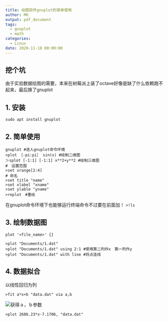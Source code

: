 ```yaml
---
title: 绘图软件gnuplot的简单使用
author: MH
output: pdf_document
tags:
  - gnuplot
  - math
categories:
  - Linux
date: 2020-11-18 00:00:00
---
```


## 挖个坑

由于实验数据绘图的需要，本来在树莓派上装了octave好像是缺了什么依赖跑不起来，最后换了gnuplot

<!-- more -->

## 1. 安装

 `sudo apt install gnuplot`

## 2. 简单使用

``` shell
gnuplot #进人gnuplot命令环境
>plot ［-pi:pi］ sin(x) #绘制二维图
＞splot [-1:1] [-1:1] x**2+y**2 #绘制三维图
#　设置范围
>set xrange[2:4]
# 命名
>set title "name"
>set xlabel "xname"
>set ylable "yname"
>replot　#重绘
```

在gnuplot命令环境下也能够运行终端命令不过要在前面加！
 `>!ls`

## 3. 绘制数据图

 `plot '<file_name>' {}`

``` gnuplot
>plot "Documents/1.dat"
>plot "Documents/1.dat" using 2:1 #使用第二列作x　第一列作y
>plot "Documents/1.dat" with line #将点连线
```

## 4. 数据拟合

以线性回归为列

 `>fit a*x+b "data.dat" via a,b`

![获得ａ，ｂ参数](http://mh.hicaiji.com/upload/2020/11/%E6%88%AA%E5%9B%BE_2020-11-19_08-36-04-6a951fbf21b040aa9aad73ae3acaded4-thumbnail.png)

 `>plot 2606.23*x-7.1706, "data.dat"`
